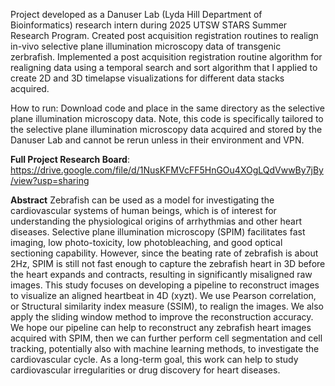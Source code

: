 Project developed as a Danuser Lab (Lyda Hill Department of Bioinformatics) research intern during 2025 UTSW STARS Summer Research Program. Created post acquisition registration routines to realign in-vivo selective plane illumination microscopy data of transgenic zerbrafish. Implemented a post acquisition  registration routine algorithm for realigning data using a temporal search and sort algorithm that I applied to create 2D and 3D timelapse visualizations for different data stacks acquired. 

How to run: Download code and place in the same directory as the selective plane illumination microscopy data. Note, this code is specifically tailored to the selective plane illumination microscopy data acquired and stored by the Danuser Lab and cannot be rerun unless in their environment and VPN. 

**Full Project Research Board**: https://drive.google.com/file/d/1NusKFMVcFF5HnGOu4XOgLQdVwwBy7jBy/view?usp=sharing

**Abstract**
Zebrafish can be used as a model for investigating the cardiovascular systems of human beings,
which is of interest for understanding the physiological origins of arrhythmias and other heart
diseases. Selective plane illumination microscopy (SPIM) facilitates fast imaging, low
photo-toxicity, low photobleaching, and good optical sectioning capability. However, since the
beating rate of zebrafish is about 2Hz, SPIM is still not fast enough to capture the zebrafish heart
in 3D before the heart expands and contracts, resulting in significantly misaligned raw images.
This study focuses on developing a pipeline to reconstruct images to visualize an aligned heartbeat
in 4D (xyzt). We use Pearson correlation, or Structural similarity index measure (SSIM), to realign
the images. We also apply the sliding window method to improve the reconstruction accuracy. We
hope our pipeline can help to reconstruct any zebrafish heart images acquired with SPIM, then we
can further perform cell segmentation and cell tracking, potentially also with machine learning
methods, to investigate the cardiovascular cycle. As a long-term goal, this work can help to study
cardiovascular irregularities or drug discovery for heart diseases.
